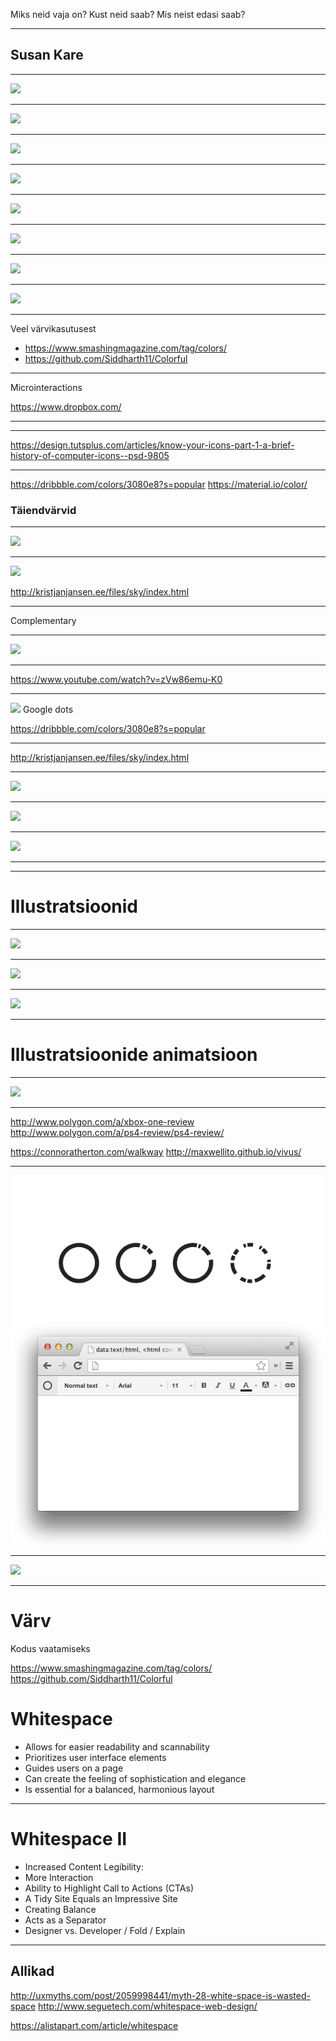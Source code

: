 Miks neid vaja on?
Kust neid saab?
Mis neist edasi saab?

---

## Susan Kare

---

![](http://stanford.lunaimaging.com:8081/MediaManager/srvr?mediafile=/Size4/Stanford-11-NA/1008/0768_1A_SM.jpg&userid=2&username=admin&resolution=4&servertype=JVA&cid=11&iid=Stanford&vcid=NA&usergroup=Douglas_Menuez_Photography_Collection-1-Admin&profileid=1)

---

![](http://www.guidebookgallery.org/pics/gui/settings/menu/win30.png)

---

![](https://creativesessions.s3.amazonaws.com/content/2010/cs4_interface_design/article_icon_guide/article_icon_guide_1_2/part1/windows3.jpg)

---

![](https://i-msdn.sec.s-msft.com/dynimg/IC43611.gif)

---

![](http://images.techhive.com/images/article/2015/08/win10-starts-fig01-100608553-large.idge.jpg)

---

![](http://i1-news.softpedia-static.com/images/news2/iOS-7-Pros-and-Cons-Readers-Speak-Their-Minds-2.png)

---

![](https://s-media-cache-ak0.pinimg.com/originals/02/83/9a/02839a49303cf24711b7e200f0c0b671.jpg)

---

![](https://cdn.baekdal.com/_img/2013/appleios73.jpg)

---

Veel värvikasutusest

* https://www.smashingmagazine.com/tag/colors/
* https://github.com/Siddharth11/Colorful

---

Microinteractions

https://www.dropbox.com/

---

---
https://design.tutsplus.com/articles/know-your-icons-part-1-a-brief-history-of-computer-icons--psd-9805

---

https://dribbble.com/colors/3080e8?s=popular
https://material.io/color/

### Täiendvärvid

---

![](https://cdn-images-1.medium.com/max/2000/1*Qc0eyQgET7vnnfWWG1SgJw.png)

---

![](https://cdn-images-1.medium.com/max/1600/1*Vg5Oo5i5K_QDkL3uCwheSA.png)

http://kristjanjansen.ee/files/sky/index.html

---

Complementary

---

![](https://www.smashingmagazine.com/wp-content/uploads/2017/01/5-preview-opt-1.png)

---

https://www.youtube.com/watch?v=zVw86emu-K0

---

![](https://www.youtube.com/watch?v=IYyRpZglZP4) Google dots

https://dribbble.com/colors/3080e8?s=popular

---

http://kristjanjansen.ee/files/sky/index.html

---

![](https://www.smashingmagazine.com/wp-content/uploads/2017/01/5-preview-opt-1.png)

---

![](https://cdn-images-1.medium.com/max/2000/1*Qc0eyQgET7vnnfWWG1SgJw.png)

---

![](https://cdn-images-1.medium.com/max/1600/1*Vg5Oo5i5K_QDkL3uCwheSA.png)

---

---

# Illustratsioonid

---

![](https://www-assets0.herokucdn.com/assets/home/hero/startup_2x-7d19c0222639db59ac497178719016583e1c886ac83eff67670d2c7584513620.png)

---

![](https://www-assets3.herokucdn.com/assets/home/hero/apps_2x-1cbc7cbe49e12ad3cfb038f1b21942c2c4773ed159e422c1c10e5d2257fbdd80.png)

---

![](https://www-assets0.herokucdn.com/assets/home/hero/focus_2x-315bdf6fd4e19d85ceaf800528afb680190b79056a23516428b4cb4ff61d37c2.png)

---

# Illustratsioonide animatsioon

---

![](https://i.imgur.com/DxGEiod.gif)

---

http://www.polygon.com/a/xbox-one-review
http://www.polygon.com/a/ps4-review/ps4-review/

https://connoratherton.com/walkway
http://maxwellito.github.io/vivus/

---

![](images/save1.gif)

---

![](images/save2.gif)

---

# Värv

Kodus vaatamiseks

https://www.smashingmagazine.com/tag/colors/
https://github.com/Siddharth11/Colorful



# Whitespace

* Allows for easier readability and scannability
* Prioritizes user interface elements
* Guides users on a page
* Can create the feeling of sophistication and elegance
* Is essential for a balanced, harmonious layout

---

# Whitespace II

* Increased Content Legibility:
* More Interaction
* Ability to Highlight Call to Actions (CTAs)
* A Tidy Site Equals an Impressive Site
* Creating Balance
* Acts as a Separator
* Designer vs. Developer / Fold / Explain

---

## Allikad

http://uxmyths.com/post/2059998441/myth-28-white-space-is-wasted-space
http://www.seguetech.com/whitespace-web-design/

https://alistapart.com/article/whitespace

